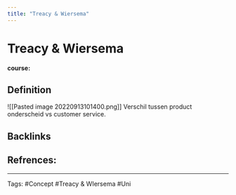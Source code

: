 ```yaml
---
title: "Treacy & Wiersema"
---
```


# Treacy & Wiersema
**course:**
## Definition
![[Pasted image 20220913101400.png]]
Verschil tussen product onderscheid vs customer service.
## Backlinks

## Refrences:

---
Tags: #Concept #Treacy & WIersema #Uni 